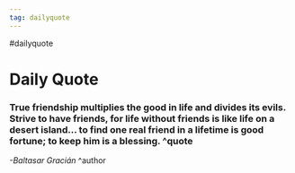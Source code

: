 ```yaml
---
tag: dailyquote
---
```


#dailyquote

# Daily Quote

### True friendship multiplies the good in life and divides its evils. Strive to have friends, for life without friends is like life on a desert island... to find one real friend in a lifetime is good fortune; to keep him is a blessing. ^quote
*-Baltasar Gracián* ^author
